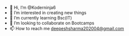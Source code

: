 - 👋 Hi, I’m @Koderninja6
- 👀 I’m interested in creating new things 
- 🌱 I’m currently learning Bsc(IT)
- 💞️ I’m looking to collaborate on Bootcamps
- 📫 How to reach me deepeshsharma202004@gmail.com

<!---
Koderninja6/Koderninja6 is a ✨ special ✨ repository because its `README.md` (this file) appears on your GitHub profile.
You can click the Preview link to take a look at your changes.
--->
